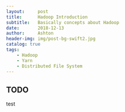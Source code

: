 ```yaml
---
layout:     post
title:      Hadoop Introduction
subtitle:   Basically concepts about Hadoop
date:       2018-12-13
author:     Ashton
header-img: img/post-bg-swift2.jpg
catalog: true
tags:
    - Hadoop
    - Yarn
    - Distributed File System
---
```



## TODO

test


